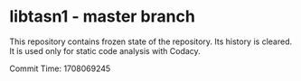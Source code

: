 # libtasn1 - master branch

This repository contains frozen state of the repository.
Its history is cleared. It is used only for static code
analysis with Codacy.

Commit Time: 1708069245